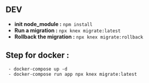 ## DEV

- **init node_module :** `npm install`
- **Run a migration :** `npx knex migrate:latest`
- **Rollback the migration :** `npx knex migrate:rollback`

## Step for docker :

```
 - docker-compose up -d
 - docker-compose run app npx knex migrate:latest
```
